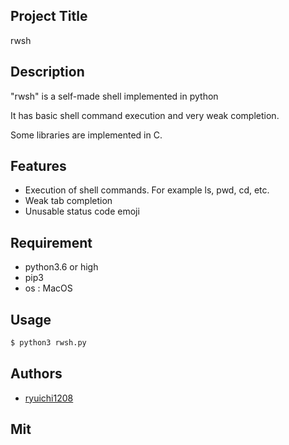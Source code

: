 ## Project Title

rwsh

## Description

"rwsh" is a self-made shell implemented in python

It has basic shell command execution and very weak completion.

Some libraries are implemented in C.

## Features

* Execution of shell commands. For example ls, pwd, cd, etc.
* Weak tab completion
* Unusable status code emoji

## Requirement

* python3.6 or high
* pip3
* os : MacOS

## Usage

``` bash
$ python3 rwsh.py
```

## Authors

* [ryuichi1208](https://github.com/ryuichi1208)

## Mit
